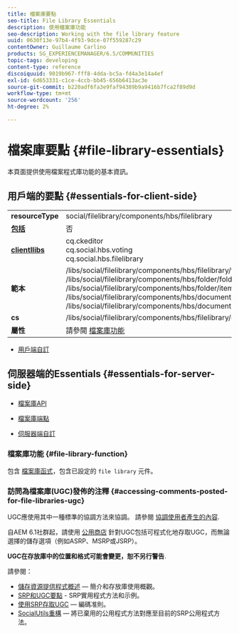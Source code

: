 ```yaml
---
title: 檔案庫要點
seo-title: File Library Essentials
description: 使用檔案庫功能
seo-description: Working with the file library feature
uuid: 0630f13e-97b4-4f93-9dce-07f559287c29
contentOwner: Guillaume Carlino
products: SG_EXPERIENCEMANAGER/6.5/COMMUNITIES
topic-tags: developing
content-type: reference
discoiquuid: 9019b967-fff8-4dda-bc5a-fd4a3e14a4ef
exl-id: 6d653331-c1ce-4ccb-bb45-656b6413ac3e
source-git-commit: b220adf6fa3e9faf94389b9a9416b7fca2f89d9d
workflow-type: tm+mt
source-wordcount: '256'
ht-degree: 2%

---
```


# 檔案庫要點 {#file-library-essentials}

本頁面提供使用檔案程式庫功能的基本資訊。

## 用戶端的要點 {#essentials-for-client-side}

<table>
 <tbody>
  <tr>
   <td> <strong>resourceType</strong></td>
   <td>social/filelibrary/components/hbs/filelibrary</td>
  </tr>
  <tr>
   <td> <a href="scf.md#add-or-include-a-communities-component"><strong>包括</strong></a></td>
   <td>否</td>
  </tr>
  <tr>
   <td> <a href="clientlibs.md"><strong>clientllibs</strong></a></td>
   <td>cq.ckeditor<br /> cq.social.hbs.voting<br /> cq.social.hbs.filelibrary</td>
  </tr>
  <tr>
   <td> <strong>範本</strong></td>
   <td> /libs/social/filelibrary/components/hbs/filelibrary/filelibrary.hbs<br /> /libs/social/filelibrary/components/hbs/folder/folder.hbs<br /> /libs/social/filelibrary/components/hbs/folder/item.hbs<br /> /libs/social/filelibrary/components/hbs/document/document.hbs<br /> /libs/social/filelibrary/components/hbs/document/item.hbs<br /> </td>
  </tr>
  <tr>
   <td> <strong>cs</strong></td>
   <td> /libs/social/filelibrary/components/hbs/filelibrary/clientlibs/filelibrary.css</td>
  </tr>
  <tr>
   <td><strong> 屬性</strong></td>
   <td>請參閱 <a href="file-library.md">檔案庫功能</a></td>
  </tr>
 </tbody>
</table>

* [用戶端自訂](client-customize.md)

## 伺服器端的Essentials {#essentials-for-server-side}

* [檔案庫API](https://helpx.adobe.com/experience-manager/6-5/sites/developing/using/reference-materials/javadoc/com/adobe/cq/social/filelibrary/client/api/package-summary.html)

* [檔案庫端點](https://helpx.adobe.com/experience-manager/6-5/sites/developing/using/reference-materials/javadoc/com/adobe/cq/social/filelibrary/client/endpoints/package-summary.html)

* [伺服器端自訂](server-customize.md)

### 檔案庫功能 {#file-library-function}

包含 [檔案庫函式](functions.md#file-library-function)，包含已設定的 `file library` 元件。

### 訪問為檔案庫(UGC)發佈的注釋 {#accessing-comments-posted-for-file-libraries-ugc}

UGC應使用其中一種標準的協調方法來協調。
請參閱 [協調使用者產生的內容](moderate-ugc.md).

自AEM 6.1社群起，請使用 [公用商店](working-with-srp.md) 針對UGC包括可程式化地存取UGC，而無論選擇的儲存選項（例如ASRP、MSRP或JSRP）。

**UGC在存放庫中的位置和格式可能會變更，恕不另行警告**.

請參閱：

* [儲存資源提供程式概述](srp.md)  — 簡介和存放庫使用概觀。
* [SRP和UGC要點](srp-and-ugc.md) - SRP實用程式方法和示例。
* [使用SRP存取UGC](accessing-ugc-with-srp.md)  — 編碼准則。
* [SocialUtils重構](socialutils.md)  — 將已棄用的公用程式方法對應至目前的SRP公用程式方法。
